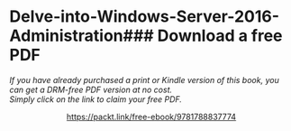 # Delve-into-Windows-Server-2016-Administration### Download a free PDF

 <i>If you have already purchased a print or Kindle version of this book, you can get a DRM-free PDF version at no cost.<br>Simply click on the link to claim your free PDF.</i>
<p align="center"> <a href="https://packt.link/free-ebook/9781788837774">https://packt.link/free-ebook/9781788837774 </a> </p>